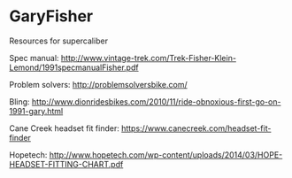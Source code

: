 # GaryFisher
Resources for supercaliber


Spec manual: http://www.vintage-trek.com/Trek-Fisher-Klein-Lemond/1991specmanualFisher.pdf

Problem solvers: http://problemsolversbike.com/

Bling: http://www.dionridesbikes.com/2010/11/ride-obnoxious-first-go-on-1991-gary.html

Cane Creek headset fit finder: https://www.canecreek.com/headset-fit-finder

Hopetech: http://www.hopetech.com/wp-content/uploads/2014/03/HOPE-HEADSET-FITTING-CHART.pdf
